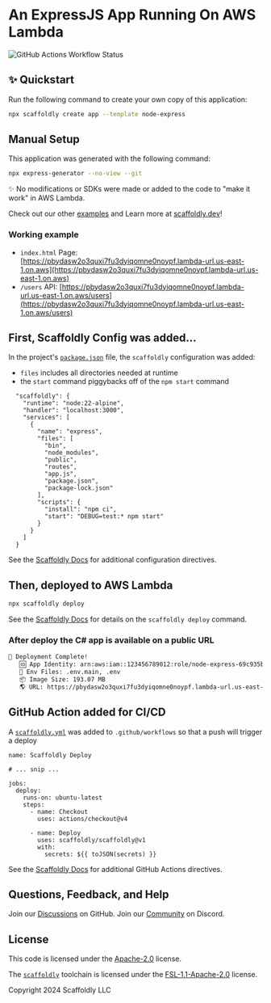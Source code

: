 # An ExpressJS App Running On AWS Lambda

![GitHub Actions Workflow Status](https://img.shields.io/github/actions/workflow/status/scaffoldly/scaffoldly-examples/scaffoldly.yml?branch=node-express&link=https%3A%2F%2Fgithub.com%2Fscaffoldly%2Fscaffoldly-examples%2Factions)

## ✨ Quickstart

Run the following command to create your own copy of this application:

```bash
npx scaffoldly create app --template node-express
```

## Manual Setup

This application was generated with the following command:

```bash
npx express-generator --no-view --git
```

✨ No modifications or SDKs were made or added to the code to "make it work" in AWS Lambda.

Check out our other [examples](https://github.com/scaffoldly/scaffoldly-examples) and Learn more at [scaffoldly.dev](https://scaffoldly.dev)!

### Working example

- `index.html` Page: [https://pbydasw2o3quxi7fu3dyiqomne0noypf.lambda-url.us-east-1.on.aws](https://pbydasw2o3quxi7fu3dyiqomne0noypf.lambda-url.us-east-1.on.aws)
- `/users` API: [https://pbydasw2o3quxi7fu3dyiqomne0noypf.lambda-url.us-east-1.on.aws/users](https://pbydasw2o3quxi7fu3dyiqomne0noypf.lambda-url.us-east-1.on.aws/users)

## First, Scaffoldly Config was added...

In the project's [`package.json`](./package.json) file, the `scaffoldly` configuration was added:

- `files` includes all directories needed at runtime
- the `start` command piggybacks off of the `npm start` command

```jsonc
  "scaffoldly": {
    "runtime": "node:22-alpine",
    "handler": "localhost:3000",
    "services": [
      {
        "name": "express",
        "files": [
          "bin",
          "node_modules",
          "public",
          "routes",
          "app.js",
          "package.json",
          "package-lock.json"
        ],
        "scripts": {
          "install": "npm ci",
          "start": "DEBUG=test:* npm start"
        }
      }
    ]
  }
```

See the [Scaffoldly Docs](https://scaffoldly.dev/docs/config/) for additional configuration directives.

## Then, deployed to AWS Lambda

```bash
npx scaffoldly deploy
```

See the [Scaffoldly Docs](https://scaffoldly.dev/docs/cli/#scaffoldly-deploy) for details on the `scaffoldly deploy` command.

### After deploy the C# app is available on a public URL

```bash
🚀 Deployment Complete!
   🆔 App Identity: arn:aws:iam::123456789012:role/node-express-69c935be
   📄 Env Files: .env.main, .env
   📦 Image Size: 193.07 MB
   🌎 URL: https://pbydasw2o3quxi7fu3dyiqomne0noypf.lambda-url.us-east-1.on.aws
```

## GitHub Action added for CI/CD

A [`scaffoldly.yml`](.github/workflows/scaffoldly.yml) was added to `.github/workflows` so that a push will trigger a deploy

```
name: Scaffoldly Deploy

# ... snip ...

jobs:
  deploy:
    runs-on: ubuntu-latest
    steps:
      - name: Checkout
        uses: actions/checkout@v4

      - name: Deploy
        uses: scaffoldly/scaffoldly@v1
        with:
          secrets: ${{ toJSON(secrets) }}
```

See the [Scaffoldly Docs](https://scaffoldly.dev/docs/gha/) for additional GitHub Actions directives.

## Questions, Feedback, and Help

Join our [Discussions](https://github.com/scaffoldly/scaffoldly/discussions) on GitHub.
Join our [Community](https://scaffoldly.dev/community) on Discord.

## License

This code is licensed under the [Apache-2.0](LICENSE.md) license.

The [`scaffoldly`](https://github.com/scaffoldly/scaffoldly) toolchain is licensed under the [FSL-1.1-Apache-2.0](https://github.com/scaffoldly/scaffoldly?tab=License-1-ov-file) license.

Copyright 2024 Scaffoldly LLC

